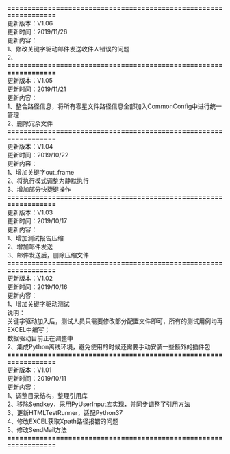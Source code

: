 
**=================================================================**<br>
更新版本：V1.06<br>
更新时间：2019/11/26<br>
更新内容：<br>
1、修改关键字驱动邮件发送收件人错误的问题<br>
2、<br>
**=================================================================**<br>
更新版本：V1.05<br>
更新时间：2019/11/21<br>
更新内容：<br>
1、整合路径信息，将所有零星文件路径信息全部加入CommonConfig中进行统一管理<br>
2、删除冗余文件<br>
**=================================================================**<br>
更新版本：V1.04<br>
更新时间：2019/10/22<br>
更新内容：<br>
1、增加关键字out_frame<br>
2、将执行模式调整为静默执行<br>
3、增加部分快捷键操作<br>
**=================================================================**<br>
更新版本：V1.03<br>
更新时间：2019/10/17<br>
更新内容：<br>
1、增加测试报告压缩<br>
2、增加邮件发送<br>
3、邮件发送后，删除压缩文件<br>
**=================================================================**<br>
更新版本：V1.02<br>
更新时间：2019/10/16<br>
更新内容：<br>
1、增加关键字驱动测试<br>
说明：<br>
关键字驱动加入后，测试人员只需要修改部分配置文件即可，所有的测试用例均再EXCEL中编写；<br>
数据驱动目前正在调整中<br>
2、集成Python离线环境，避免使用的时候还需要手动安装一些额外的插件包<br>
**=================================================================**<br>
更新版本：V1.01<br>
更新时间：2019/10/11<br>
更新内容：<br>
1、调整目录结构，整理引用库<br>
2、移除Sendkey，采用PyUserInput库实现，并同步调整了引用方法<br>
3、更新HTMLTestRunner，适配Python37<br>
4、修改EXCEL获取Xpath路径报错的问题<br>
5、修改SendMail方法<br>
**=================================================================**<br>






